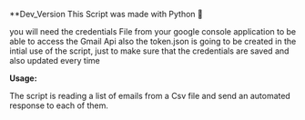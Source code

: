**Dev_Version
This Script was made with Python 🐍 

you will need the credentials File from your google console application to be able to access the Gmail Api
also the token.json is going to be created in the intial use of the script, just to make sure that the credentials are saved and also updated every time

**Usage:**

The script is reading a list of emails from a Csv file and send an automated response to each of them.
